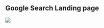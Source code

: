 ## Google Search Landing page
<a target="_blank" href="https://front-end-google-clone.netlify.app/">
	<img src="https://res.cloudinary.com/dile8hu1p/image/upload/v1645058552/websites/search_z9sa4k.png"  >
</a>